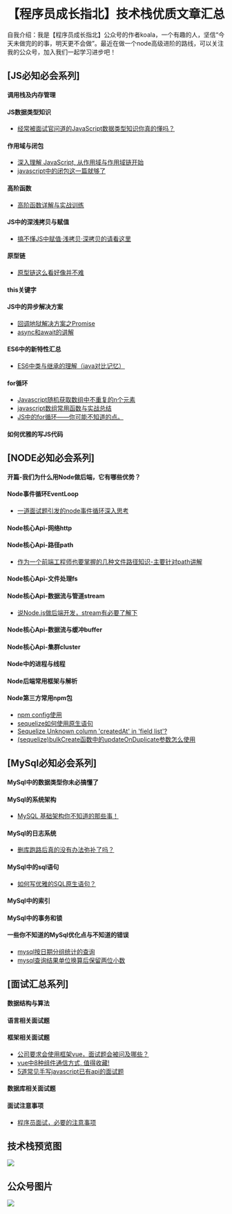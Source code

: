 # 【程序员成长指北】技术栈优质文章汇总

自我介绍：我是【程序员成长指北】公众号的作者koala，一个有趣的人，坚信“今天未做完的的事，明天更不会做”。最近在做一个node高级进阶的路线，可以关注我的公众号，加入我们一起学习进步吧！

## [JS必知必会系列]
#### 调用栈及内存管理
#### JS数据类型知识
- [经常被面试官问道的JavaScript数据类型知识你真的懂吗？](/docs/javascript/datatype.md)
#### 作用域与闭包
- [深入理解 JavaScript, 从作用域与作用域链开始](https://github.com/koala-coding/goodBlog/issues/2)
- [javascript中的闭包这一篇就够了](https://github.com/koala-coding/goodBlog/issues/15)
#### 高阶函数
- [高阶函数详解与实战训练](https://github.com/koala-coding/goodBlog/issues/3)
#### JS中的深浅拷贝与赋值
- [搞不懂JS中赋值·浅拷贝·深拷贝的请看这里](https://github.com/koala-coding/goodBlog/issues/4)
#### 原型链
- [原型链这么看好像并不难](https://github.com/koala-coding/goodBlog/issues/11)
#### this关键字
#### JS中的异步解决方案
- [回调地狱解决方案之Promise](https://github.com/koala-coding/goodBlog/issues/25)
- [async和await的讲解](https://github.com/koala-coding/goodBlog/issues/26)

#### ES6中的新特性汇总
- [ES6中类与继承的理解（java对比记忆）](https://github.com/koala-coding/goodBlog/issues/10)
#### for循环
- [Javascript随机获取数组中不重复的n个元素](https://github.com/koala-coding/goodBlog/issues/16)
- [javascript数组常用函数与实战总结](https://github.com/koala-coding/goodBlog/issues/17)
- [JS中的for循环——你可能不知道的点。](https://github.com/koala-coding/goodBlog/issues/18)
#### 如何优雅的写JS代码
## [NODE必知必会系列]
#### 开篇-我们为什么用Node做后端，它有哪些优势？
#### Node事件循环EventLoop
- [一道面试题引发的node事件循环深入思考](https://github.com/koala-coding/goodBlog/issues/9)
#### Node核心Api-网络http
#### Node核心Api-路径path
- [作为一个前端工程师也要掌握的几种文件路径知识-主要针对path讲解](https://github.com/koala-coding/goodBlog/issues/5)
#### Node核心Api-文件处理fs
#### Node核心Api-数据流与管道stream
- [说Node.js做后端开发，stream有必要了解下](https://github.com/koala-coding/goodBlog/issues/12)
#### Node核心Api-数据流与缓冲buffer
#### Node核心Api-集群cluster
#### Node中的进程与线程
#### Node后端常用框架与解析
#### Node第三方常用npm包
- [npm config使用](https://github.com/koala-coding/goodBlog/issues/20)
- [sequelize如何使用原生语句](https://github.com/koala-coding/goodBlog/issues/22)
- [Sequelize Unknown column 'createdAt' in 'field list'?](https://github.com/koala-coding/goodBlog/issues/21)
- [(sequelize)bulkCreate函数中的updateOnDuplicate参数怎么使用 ](https://github.com/koala-coding/goodBlog/issues/24)
## [MySql必知必会系列]
#### MySql中的数据类型你未必搞懂了
#### MySql的系统架构
- [MySQL 基础架构你不知道的那些事！](https://github.com/koala-coding/goodBlog/issues/28)
#### MySql的日志系统
- [删库跑路后真的没有办法弥补了吗？](https://github.com/koala-coding/goodBlog/issues/8)
#### MySql中的sql语句
- [如何写优雅的SQL原生语句？](https://github.com/koala-coding/goodBlog/issues/27)
#### MySql中的索引
#### MySql中的事务和锁
#### 一些你不知道的MySql优化点与不知道的错误
- [mysql按日期分组统计的查询](https://github.com/koala-coding/goodBlog/issues/19)
- [mysql查询结果单位换算后保留两位小数](https://github.com/koala-coding/goodBlog/issues/23)
## [面试汇总系列]
#### 数据结构与算法
#### 语言相关面试题
#### 框架相关面试题
- [公司要求会使用框架vue，面试题会被问及哪些？](https://github.com/koala-coding/goodBlog/issues/6)
- [vue中8种组件通信方式, 值得收藏!](https://github.com/koala-coding/goodBlog/issues/7)
- [5道常见手写javascript已有api的面试题](https://github.com/koala-coding/goodBlog/issues/14)
#### 数据库相关面试题
#### 面试注意事项
- [程序员面试，必要的注意事项](https://github.com/koala-coding/goodBlog/issues/13)
## 技术栈预览图
![](http://img.xiaogangzai.cn/way.jpg)
## 公众号图片
![](http://img.xiaogangzai.cn/code.jpg)

